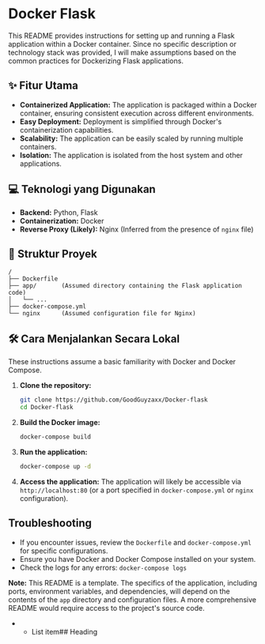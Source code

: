# Docker Flask

This README provides instructions for setting up and running a Flask application within a Docker container.  Since no specific description or technology stack was provided, I will make assumptions based on the common practices for Dockerizing Flask applications.

## ✨ Fitur Utama

- **Containerized Application:** The application is packaged within a Docker container, ensuring consistent execution across different environments.
- **Easy Deployment:** Deployment is simplified through Docker's containerization capabilities.
- **Scalability:** The application can be easily scaled by running multiple containers.
- **Isolation:**  The application is isolated from the host system and other applications.


## 💻 Teknologi yang Digunakan

- **Backend:** Python, Flask
- **Containerization:** Docker
- **Reverse Proxy (Likely):** Nginx (Inferred from the presence of `nginx` file)


## 📂 Struktur Proyek

```
/
├── Dockerfile
├── app/       (Assumed directory containing the Flask application code)
│   └── ...
├── docker-compose.yml
└── nginx      (Assumed configuration file for Nginx)
```

## 🛠️ Cara Menjalankan Secara Lokal

These instructions assume a basic familiarity with Docker and Docker Compose.

1. **Clone the repository:**
   ```bash
   git clone https://github.com/GoodGuyzaxx/Docker-flask
   cd Docker-flask
   ```

2. **Build the Docker image:**
   ```bash
   docker-compose build
   ```

3. **Run the application:**
   ```bash
   docker-compose up -d
   ```

4. **Access the application:**  The application will likely be accessible via `http://localhost:80` (or a port specified in `docker-compose.yml` or `nginx` configuration).


##  Troubleshooting

- If you encounter issues, review the `Dockerfile` and `docker-compose.yml` for specific configurations.
- Ensure you have Docker and Docker Compose installed on your system.
- Check the logs for any errors: `docker-compose logs`


**Note:**  This README is a template.  The specifics of the application, including ports, environment variables, and dependencies, will depend on the contents of the `app` directory and configuration files.  A more comprehensive README would require access to the project's source code.
- - List item## Heading
